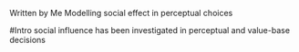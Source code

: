 Written by Me
Modelling social effect in perceptual choices

#Intro
social influence has been investigated in perceptual and value-base decisions


